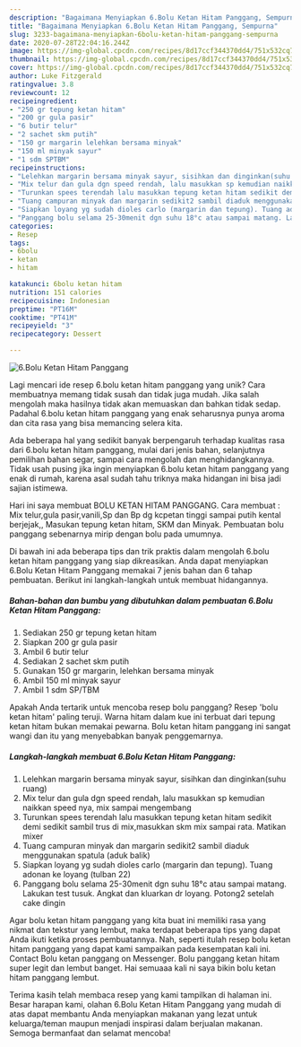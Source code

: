 ```yaml
---
description: "Bagaimana Menyiapkan 6.Bolu Ketan Hitam Panggang, Sempurna"
title: "Bagaimana Menyiapkan 6.Bolu Ketan Hitam Panggang, Sempurna"
slug: 3233-bagaimana-menyiapkan-6bolu-ketan-hitam-panggang-sempurna
date: 2020-07-28T22:04:16.244Z
image: https://img-global.cpcdn.com/recipes/8d17ccf344370dd4/751x532cq70/6bolu-ketan-hitam-panggang-foto-resep-utama.jpg
thumbnail: https://img-global.cpcdn.com/recipes/8d17ccf344370dd4/751x532cq70/6bolu-ketan-hitam-panggang-foto-resep-utama.jpg
cover: https://img-global.cpcdn.com/recipes/8d17ccf344370dd4/751x532cq70/6bolu-ketan-hitam-panggang-foto-resep-utama.jpg
author: Luke Fitzgerald
ratingvalue: 3.8
reviewcount: 12
recipeingredient:
- "250 gr tepung ketan hitam"
- "200 gr gula pasir"
- "6 butir telur"
- "2 sachet skm putih"
- "150 gr margarin lelehkan bersama minyak"
- "150 ml minyak sayur"
- "1 sdm SPTBM"
recipeinstructions:
- "Lelehkan margarin bersama minyak sayur, sisihkan dan dinginkan(suhu ruang)"
- "Mix telur dan gula dgn speed rendah, lalu masukkan sp kemudian naikkan speed nya, mix sampai mengembang"
- "Turunkan spees terendah lalu masukkan tepung ketan hitam sedikit demi sedikit sambil trus di mix,masukkan skm mix sampai rata. Matikan mixer"
- "Tuang campuran minyak dan margarin sedikit2 sambil diaduk menggunakan spatula (aduk balik)"
- "Siapkan loyang yg sudah dioles carlo (margarin dan tepung). Tuang adonan ke loyang (tulban 22)"
- "Panggang bolu selama 25-30menit dgn suhu 18°c atau sampai matang. Lakukan test tusuk. Angkat dan kluarkan dr loyang. Potong2 setelah cake dingin"
categories:
- Resep
tags:
- 6bolu
- ketan
- hitam

katakunci: 6bolu ketan hitam 
nutrition: 151 calories
recipecuisine: Indonesian
preptime: "PT16M"
cooktime: "PT41M"
recipeyield: "3"
recipecategory: Dessert

---
```



![6.Bolu Ketan Hitam Panggang](https://img-global.cpcdn.com/recipes/8d17ccf344370dd4/751x532cq70/6bolu-ketan-hitam-panggang-foto-resep-utama.jpg)

Lagi mencari ide resep 6.bolu ketan hitam panggang yang unik? Cara membuatnya memang tidak susah dan tidak juga mudah. Jika salah mengolah maka hasilnya tidak akan memuaskan dan bahkan tidak sedap. Padahal 6.bolu ketan hitam panggang yang enak seharusnya punya aroma dan cita rasa yang bisa memancing selera kita.

Ada beberapa hal yang sedikit banyak berpengaruh terhadap kualitas rasa dari 6.bolu ketan hitam panggang, mulai dari jenis bahan, selanjutnya pemilihan bahan segar, sampai cara mengolah dan menghidangkannya. Tidak usah pusing jika ingin menyiapkan 6.bolu ketan hitam panggang yang enak di rumah, karena asal sudah tahu triknya maka hidangan ini bisa jadi sajian istimewa.

Hari ini saya membuat BOLU KETAN HITAM PANGGANG. Cara membuat : Mix telur,gula pasir,vanili,Sp dan Bp dg kcpetan tinggi sampai putih kental berjejak,, Masukan tepung ketan hitam, SKM dan Minyak. Pembuatan bolu panggang sebenarnya mirip dengan bolu pada umumnya.


Di bawah ini ada beberapa tips dan trik praktis dalam mengolah 6.bolu ketan hitam panggang yang siap dikreasikan. Anda dapat menyiapkan 6.Bolu Ketan Hitam Panggang memakai 7 jenis bahan dan 6 tahap pembuatan. Berikut ini langkah-langkah untuk membuat hidangannya.

<!--inarticleads1-->

##### Bahan-bahan dan bumbu yang dibutuhkan dalam pembuatan 6.Bolu Ketan Hitam Panggang:

1. Sediakan 250 gr tepung ketan hitam
1. Siapkan 200 gr gula pasir
1. Ambil 6 butir telur
1. Sediakan 2 sachet skm putih
1. Gunakan 150 gr margarin, lelehkan bersama minyak
1. Ambil 150 ml minyak sayur
1. Ambil 1 sdm SP/TBM


Apakah Anda tertarik untuk mencoba resep bolu panggang? Resep &#39;bolu ketan hitam&#39; paling teruji. Warna hitam dalam kue ini terbuat dari tepung ketan hitam bukan memakai pewarna. Bolu ketan hitam panggang ini sangat wangi dan itu yang menyebabkan banyak penggemarnya. 

<!--inarticleads2-->

##### Langkah-langkah membuat 6.Bolu Ketan Hitam Panggang:

1. Lelehkan margarin bersama minyak sayur, sisihkan dan dinginkan(suhu ruang)
1. Mix telur dan gula dgn speed rendah, lalu masukkan sp kemudian naikkan speed nya, mix sampai mengembang
1. Turunkan spees terendah lalu masukkan tepung ketan hitam sedikit demi sedikit sambil trus di mix,masukkan skm mix sampai rata. Matikan mixer
1. Tuang campuran minyak dan margarin sedikit2 sambil diaduk menggunakan spatula (aduk balik)
1. Siapkan loyang yg sudah dioles carlo (margarin dan tepung). Tuang adonan ke loyang (tulban 22)
1. Panggang bolu selama 25-30menit dgn suhu 18°c atau sampai matang. Lakukan test tusuk. Angkat dan kluarkan dr loyang. Potong2 setelah cake dingin


Agar bolu ketan hitam panggang yang kita buat ini memiliki rasa yang nikmat dan tekstur yang lembut, maka terdapat beberapa tips yang dapat Anda ikuti ketika proses pembuatannya. Nah, seperti itulah resep bolu ketan hitam panggang yang dapat kami sampaikan pada kesempatan kali ini. Contact Bolu ketan panggang on Messenger. Bolu panggang ketan hitam super legit dan lembut banget. Hai semuaaa kali ni saya bikin bolu ketan hitam panggang lembut. 

Terima kasih telah membaca resep yang kami tampilkan di halaman ini. Besar harapan kami, olahan 6.Bolu Ketan Hitam Panggang yang mudah di atas dapat membantu Anda menyiapkan makanan yang lezat untuk keluarga/teman maupun menjadi inspirasi dalam berjualan makanan. Semoga bermanfaat dan selamat mencoba!
